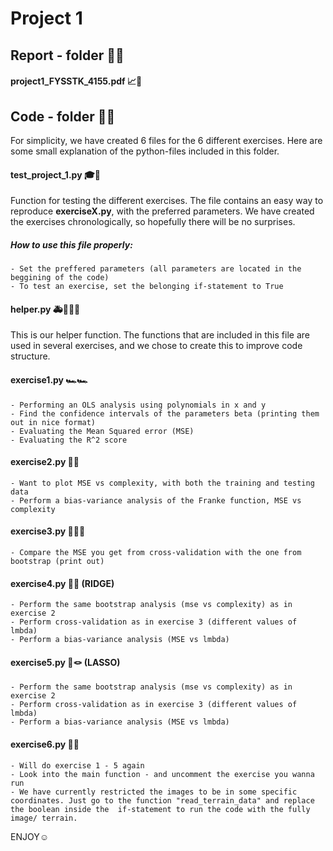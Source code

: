 # Project 1

## Report - folder 📒📖

#### project1_FYSSTK_4155.pdf 📈📝

## Code - folder 🔐💬
For simplicity, we have created 6 files for the 6 different exercises. Here are some small explanation of the python-files included in this folder.

#### test_project_1.py 🎓🧪
Function for testing the different exercises. The file contains an easy way to reproduce **exerciseX.py**, with the preferred parameters. We have created the exercises chronologically, so hopefully there will be no surprises. 

##### *How to use this file properly:*
    - Set the preffered parameters (all parameters are located in the beggining of the code)
    - To test an exercise, set the belonging if-statement to True

#### helper.py 🚑👮🏼‍♂️
This is our helper function. The functions that are included in this file are used in several exercises, and we chose to create this to improve code structure.

#### exercise1.py 🏎🏎
    - Performing an OLS analysis using polynomials in x and y
    - Find the confidence intervals of the parameters beta (printing them out in nice format)
    - Evaluating the Mean Squared error (MSE)
    - Evaluating the R^2 score

#### exercise2.py 👞👢
    - Want to plot MSE vs complexity, with both the training and testing data
    - Perform a bias-variance analysis of the Franke function, MSE vs complexity

#### exercise3.py 🙅🏼❌
    - Compare the MSE you get from cross-validation with the one from bootstrap (print out)

#### exercise4.py 🌉🌁 (RIDGE)
    - Perform the same bootstrap analysis (mse vs complexity) as in exercise 2
    - Perform cross-validation as in exercise 3 (different values of lmbda)
    - Perform a bias-variance analysis (MSE vs lmbda)


#### exercise5.py 🤠🪢 (LASSO)
    - Perform the same bootstrap analysis (mse vs complexity) as in exercise 2
    - Perform cross-validation as in exercise 3 (different values of lmbda)
    - Perform a bias-variance analysis (MSE vs lmbda)

#### exercise6.py 🗾🧭
    - Will do exercise 1 - 5 again
    - Look into the main function - and uncomment the exercise you wanna run
    - We have currently restricted the images to be in some specific coordinates. Just go to the function "read_terrain_data" and replace the boolean inside the  if-statement to run the code with the fully image/ terrain.  
    
ENJOY☺️




